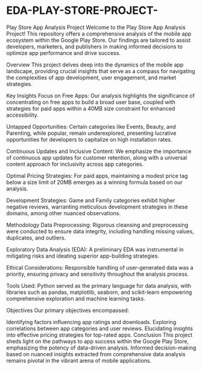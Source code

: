 # EDA-PLAY-STORE-PROJECT-
Play Store App Analysis Project
Welcome to the Play Store App Analysis Project! This repository offers a comprehensive analysis of the mobile app ecosystem within the Google Play Store. Our findings are tailored to assist developers, marketers, and publishers in making informed decisions to optimize app performance and drive success.

Overview
This project delves deep into the dynamics of the mobile app landscape, providing crucial insights that serve as a compass for navigating the complexities of app development, user engagement, and market strategies.

Key Insights
Focus on Free Apps: Our analysis highlights the significance of concentrating on free apps to build a broad user base, coupled with strategies for paid apps within a 40MB size constraint for enhanced accessibility.

Untapped Opportunities: Certain categories like Events, Beauty, and Parenting, while popular, remain underexplored, presenting lucrative opportunities for developers to capitalize on high installation rates.

Continuous Updates and Inclusive Content: We emphasize the importance of continuous app updates for customer retention, along with a universal content approach for inclusivity across app categories.

Optimal Pricing Strategies: For paid apps, maintaining a modest price tag below a size limit of 20MB emerges as a winning formula based on our analysis.

Development Strategies: Game and Family categories exhibit higher negative reviews, warranting meticulous development strategies in these domains, among other nuanced observations.

Methodology
Data Preprocessing: Rigorous cleansing and preprocessing were conducted to ensure data integrity, including handling missing values, duplicates, and outliers.

Exploratory Data Analysis (EDA): A preliminary EDA was instrumental in mitigating risks and ideating superior app-building strategies.

Ethical Considerations: Responsible handling of user-generated data was a priority, ensuring privacy and sensitivity throughout the analysis process.

Tools Used: Python served as the primary language for data analysis, with libraries such as pandas, matplotlib, seaborn, and scikit-learn empowering comprehensive exploration and machine learning tasks.

Objectives
Our primary objectives encompassed:

Identifying factors influencing app ratings and downloads.
Exploring correlations between app categories and user reviews.
Elucidating insights into effective pricing strategies for top-rated apps.
Conclusion
This project sheds light on the pathways to app success within the Google Play Store, emphasizing the potency of data-driven analysis. Informed decision-making based on nuanced insights extracted from comprehensive data analysis remains pivotal in the vibrant arena of mobile applications.

